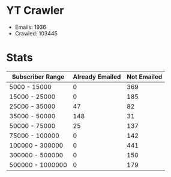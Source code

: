 # YT Crawler
- Emails: 1936
- Crawled: 103445

# Stats
| Subscriber Range  | Already Emailed | Not Emailed |
|-------|-------|-------|
| 5000 - 15000 | 0 | 369 |
| 15000 - 25000 | 0 | 185 |
| 25000 - 35000 | 47 | 82 |
| 35000 - 50000 | 148 | 31 |
| 50000 - 75000 | 25 | 137 |
| 75000 - 100000 | 0 | 142 |
| 100000 - 300000 | 0 | 441 |
| 300000 - 500000 | 0 | 150 |
| 500000 - 1000000 | 0 | 179 |

